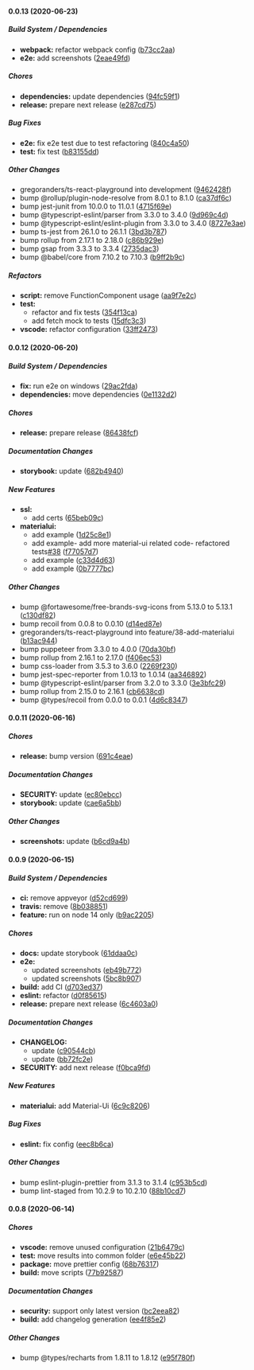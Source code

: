 #### 0.0.13 (2020-06-23)

##### Build System / Dependencies

- **webpack:** refactor webpack config ([b73cc2aa](https://github.com/gregoranders/ts-react-playground/commit/b73cc2aacd2838aecfca60a302d81630aa334a18))
- **e2e:** add screenshots ([2eae49fd](https://github.com/gregoranders/ts-react-playground/commit/2eae49fdf7ee08ec715127d82b275e28b3c9afb9))

##### Chores

- **dependencies:** update dependencies ([94fc59f1](https://github.com/gregoranders/ts-react-playground/commit/94fc59f18f0f7be5637dc4726a3fc9c6a83754c3))
- **release:** prepare next release ([e287cd75](https://github.com/gregoranders/ts-react-playground/commit/e287cd752e5b484ff550f86bf2abd9fabf0c5444))

##### Bug Fixes

- **e2e:** fix e2e test due to test refactoring ([840c4a50](https://github.com/gregoranders/ts-react-playground/commit/840c4a5027f47dfe65b5fcc7f08a84150926ea47))
- **test:** fix test ([b83155dd](https://github.com/gregoranders/ts-react-playground/commit/b83155dd552bc6f8809ba115d255c4c1407f89bb))

##### Other Changes

- gregoranders/ts-react-playground into development ([9462428f](https://github.com/gregoranders/ts-react-playground/commit/9462428f4764a48072cecb67c7b17771762aef64))
- bump @rollup/plugin-node-resolve from 8.0.1 to 8.1.0 ([ca37df6c](https://github.com/gregoranders/ts-react-playground/commit/ca37df6cd556b7f01af052de584093f089a71ea2))
- bump jest-junit from 10.0.0 to 11.0.1 ([4715f69e](https://github.com/gregoranders/ts-react-playground/commit/4715f69e3a0806bbfb1d38202863c1443ee7cabd))
- bump @typescript-eslint/parser from 3.3.0 to 3.4.0 ([9d969c4d](https://github.com/gregoranders/ts-react-playground/commit/9d969c4d22498ec4941b778f1507bc1bc0dd8857))
- bump @typescript-eslint/eslint-plugin from 3.3.0 to 3.4.0 ([8727e3ae](https://github.com/gregoranders/ts-react-playground/commit/8727e3aebdebc9e5af7cfc006f3deebd87777190))
- bump ts-jest from 26.1.0 to 26.1.1 ([3bd3b787](https://github.com/gregoranders/ts-react-playground/commit/3bd3b787ad3a7395f6b1e43bd01ee5f97e2cc31d))
- bump rollup from 2.17.1 to 2.18.0 ([c86b929e](https://github.com/gregoranders/ts-react-playground/commit/c86b929ee19d66c95fcd50cf76b525e5f873efe6))
- bump gsap from 3.3.3 to 3.3.4 ([2735dac3](https://github.com/gregoranders/ts-react-playground/commit/2735dac36f216be7ace93c25c779b989adf5aa36))
- bump @babel/core from 7.10.2 to 7.10.3 ([b9ff2b9c](https://github.com/gregoranders/ts-react-playground/commit/b9ff2b9c0018b5ff461d698a9ebe0a7585df6fea))

##### Refactors

- **script:** remove FunctionComponent usage ([aa9f7e2c](https://github.com/gregoranders/ts-react-playground/commit/aa9f7e2c9a41ea55f2733ec227d841b23c30bca5))
- **test:**
  - refactor and fix tests ([354f13ca](https://github.com/gregoranders/ts-react-playground/commit/354f13cac8fc9511d988f1fe303f6bf34e068ad0))
  - add fetch mock to tests ([15dfc3c3](https://github.com/gregoranders/ts-react-playground/commit/15dfc3c30f0a322caf8b5a8e1617e1dc7f2bc927))
- **vscode:** refactor configuration ([33ff2473](https://github.com/gregoranders/ts-react-playground/commit/33ff247313e57d46441a6055ba5361da9f77789e))

#### 0.0.12 (2020-06-20)

##### Build System / Dependencies

- **fix:** run e2e on windows ([29ac2fda](https://github.com/gregoranders/ts-react-playground/commit/29ac2fdadffa25cb168fc9af004e330bc1b31599))
- **dependencies:** move dependencies ([0e1132d2](https://github.com/gregoranders/ts-react-playground/commit/0e1132d25165329b21e0e66ea87824c20a909ccc))

##### Chores

- **release:** prepare release ([86438fcf](https://github.com/gregoranders/ts-react-playground/commit/86438fcfe77418cfcbf2bfd12bf5625f31925027))

##### Documentation Changes

- **storybook:** update ([682b4940](https://github.com/gregoranders/ts-react-playground/commit/682b494065e1953b08fb18a20e78675cd1b8340c))

##### New Features

- **ssl:**
  - add certs ([65beb09c](https://github.com/gregoranders/ts-react-playground/commit/65beb09c17104a091579a114095da85d7cc4f018))
- **materialui:**
  - add example ([1d25c8e1](https://github.com/gregoranders/ts-react-playground/commit/1d25c8e11c087112c321d965e6ca661b68ca042f))
  - add example- add more material-ui related code- refactored tests[#38](https://github.com/gregoranders/ts-react-playground/pull/38) ([f77057d7](https://github.com/gregoranders/ts-react-playground/commit/f77057d744617a8a2600d014de2d8320796cdc33))
  - add example ([c33d4d63](https://github.com/gregoranders/ts-react-playground/commit/c33d4d639806a501496aeb6d9da9d1ffe17f86de))
  - add example ([0b7777bc](https://github.com/gregoranders/ts-react-playground/commit/0b7777bcd9b948c2e55a1afb68201786ad32ee45))

##### Other Changes

- bump @fortawesome/free-brands-svg-icons from 5.13.0 to 5.13.1 ([c130df82](https://github.com/gregoranders/ts-react-playground/commit/c130df826152679b663576fc23f7a073aafc9055))
- bump recoil from 0.0.8 to 0.0.10 ([d14ed87e](https://github.com/gregoranders/ts-react-playground/commit/d14ed87e03d7764d6d762782d4cee406ae704ea1))
- gregoranders/ts-react-playground into feature/38-add-materialui ([b13ac944](https://github.com/gregoranders/ts-react-playground/commit/b13ac9447b86546be24297d5c8fee8814a4be71d))
- bump puppeteer from 3.3.0 to 4.0.0 ([70da30bf](https://github.com/gregoranders/ts-react-playground/commit/70da30bfb037ebb13d573a58c9fbcd79ed84ab37))
- bump rollup from 2.16.1 to 2.17.0 ([f406ec53](https://github.com/gregoranders/ts-react-playground/commit/f406ec53718a21109d475b0c4ed791d7949f383a))
- bump css-loader from 3.5.3 to 3.6.0 ([2269f230](https://github.com/gregoranders/ts-react-playground/commit/2269f2302a8eb1aecefcc314cbca3441af641834))
- bump jest-spec-reporter from 1.0.13 to 1.0.14 ([aa346892](https://github.com/gregoranders/ts-react-playground/commit/aa346892c042e046e903436ccafe3aca21e3dfe2))
- bump @typescript-eslint/parser from 3.2.0 to 3.3.0 ([3e3bfc29](https://github.com/gregoranders/ts-react-playground/commit/3e3bfc29d65319933b1f5c449029a5649a3563d6))
- bump rollup from 2.15.0 to 2.16.1 ([cb6638cd](https://github.com/gregoranders/ts-react-playground/commit/cb6638cd00ba4ecd1219bc3b5e71a285b6d13a9e))
- bump @types/recoil from 0.0.0 to 0.0.1 ([4d6c8347](https://github.com/gregoranders/ts-react-playground/commit/4d6c83470ff377dad4856d899ad592232243806a))

#### 0.0.11 (2020-06-16)

##### Chores

- **release:** bump version ([691c4eae](https://github.com/gregoranders/ts-react-playground/commit/691c4eaef6532486330013308991d712ef0a2788))

##### Documentation Changes

- **SECURITY:** update ([ec80ebcc](https://github.com/gregoranders/ts-react-playground/commit/ec80ebcc582c5b4292e8bf3236041c13300097be))
- **storybook:** update ([cae6a5bb](https://github.com/gregoranders/ts-react-playground/commit/cae6a5bba05dde99d6951b63a1bb6fc8448b064f))

##### Other Changes

- **screenshots:** update ([b6cd9a4b](https://github.com/gregoranders/ts-react-playground/commit/b6cd9a4b90ae1009c786c7db2f19d7a5f8da0f2d))

#### 0.0.9 (2020-06-15)

##### Build System / Dependencies

- **ci:** remove appveyor ([d52cd699](https://github.com/gregoranders/ts-react-playground/commit/d52cd6995a48baaaf4140643df471888942ea6d8))
- **travis:** remove ([8b038851](https://github.com/gregoranders/ts-react-playground/commit/8b03885175f0552fb728d286896cb1afd7aa56b2))
- **feature:** run on node 14 only ([b9ac2205](https://github.com/gregoranders/ts-react-playground/commit/b9ac2205aaa9d7e106ae1f5d21df49b28dab78fe))

##### Chores

- **docs:** update storybook ([61ddaa0c](https://github.com/gregoranders/ts-react-playground/commit/61ddaa0c176fef6d5e9a587163384bdf3c3643a5))
- **e2e:**
  - updated screenshots ([eb49b772](https://github.com/gregoranders/ts-react-playground/commit/eb49b772c4379e2088d03157b00c8e2d42c41161))
  - updated screenshots ([5bc8b907](https://github.com/gregoranders/ts-react-playground/commit/5bc8b907ec2b0875a060adfe0ed27f80597d6a5b))
- **build:** add CI ([d703ed37](https://github.com/gregoranders/ts-react-playground/commit/d703ed37622a6b5b4e51380e048215e3c9a72df2))
- **eslint:** refactor ([d0f85615](https://github.com/gregoranders/ts-react-playground/commit/d0f8561585115e5571acaefe66b7f08c380c48c8))
- **release:** prepare next release ([6c4603a0](https://github.com/gregoranders/ts-react-playground/commit/6c4603a0762a461aee451447585869bb10e57483))

##### Documentation Changes

- **CHANGELOG:**
  - update ([c90544cb](https://github.com/gregoranders/ts-react-playground/commit/c90544cbe1ed914207ccfbd3679f7bca8462daad))
  - update ([bb72fc2e](https://github.com/gregoranders/ts-react-playground/commit/bb72fc2ece2a2d154c78c19549fc6f6c557d34e4))
- **SECURITY:** add next release ([f0bca9fd](https://github.com/gregoranders/ts-react-playground/commit/f0bca9fdc29fa671590e35e303239b1ca2dfbc52))

##### New Features

- **materialui:** add Material-Ui ([6c9c8206](https://github.com/gregoranders/ts-react-playground/commit/6c9c8206276c004f1b81dc61afe1238d16d38a0a))

##### Bug Fixes

- **eslint:** fix config ([eec8b6ca](https://github.com/gregoranders/ts-react-playground/commit/eec8b6ca02cbf74d0f40da781cdeccbbb1b3bb9b))

##### Other Changes

- bump eslint-plugin-prettier from 3.1.3 to 3.1.4 ([c953b5cd](https://github.com/gregoranders/ts-react-playground/commit/c953b5cdde80df4ccd15785598c88d9f8127d325))
- bump lint-staged from 10.2.9 to 10.2.10 ([88b10cd7](https://github.com/gregoranders/ts-react-playground/commit/88b10cd73476bdd920a6cf3aa7e591bc4e10563a))

#### 0.0.8 (2020-06-14)

##### Chores

- **vscode:** remove unused configuration ([21b6479c](https://github.com/gregoranders/ts-react-playground/commit/21b6479cdca62da9b7526ef70a33dd38b737a946))
- **test:** move results into common folder ([e6e45b22](https://github.com/gregoranders/ts-react-playground/commit/e6e45b229c6bb97eee6ea38599b4e1496288af64))
- **package:** move prettier config ([68b76317](https://github.com/gregoranders/ts-react-playground/commit/68b7631735566cec3622cb6ad9e2b51ac26d1aa8))
- **build:** move scripts ([77b92587](https://github.com/gregoranders/ts-react-playground/commit/77b92587181f43ce710c33093c7d7f10744788d9))

##### Documentation Changes

- **security:** support only latest version ([bc2eea82](https://github.com/gregoranders/ts-react-playground/commit/bc2eea828e6c8a17cc22529148ac43355f5ae0db))
- **build:** add changelog generation ([ee4f85e2](https://github.com/gregoranders/ts-react-playground/commit/ee4f85e2436ed69f264445f67c24c706b8a1f75b))

##### Other Changes

- bump @types/recharts from 1.8.11 to 1.8.12 ([e95f780f](https://github.com/gregoranders/ts-react-playground/commit/e95f780ff41d3d6802416065d4e22c3ea64ab47f))
